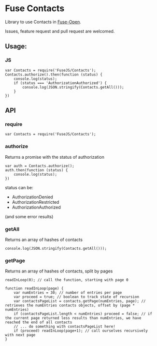Fuse Contacts
=============

Library to use Contacts in [Fuse-Open](http://www.fuse-open.com).

Issues, feature request and pull request are welcomed.


## Usage:

### JS

```
var Contacts = require('FuseJS/Contacts');
Contacts.authorize().then(function (status) {
	console.log(status);
	if (status === 'AuthorizationAuthorized') {
		console.log(JSON.stringify(Contacts.getAll()));
	}
})

```

API
---

### require

```
var Contacts = require('FuseJS/Contacts');
```

### authorize

Returns a promise with the status of authorization

```
var auth = Contacts.authorize();
auth.then(function (status) {
	console.log(status);
})
```

status can be:

- AuthorizationDenied
- AuthorizationRestricted
- AuthorizationAuthorized

(and some error results)

### getAll

Returns an array of hashes of contacts

```
console.log(JSON.stringify(Contacts.getAll()));
```

### getPage

Returns an array of hashes of contacts, split by pages

```
readInLoop(0); // call the function, starting with page 0

function readInLoop(page) {
    var numEntries = 30; // number of entries per page
	var proceed = true; // boolean to track state of recursion
	var contactsPageList = contacts.getPage(numEntries, page); // retrieves the numEntries contacts objects, offset by (page * numEntries)
	if (contactsPageList.length < numEntries) proceed = false; // if the current page returned less results than numEntries, we have reached the end of all contacts
	// ... do something with contactsPageList here!
	if (proceed) readInLoop(page+1); // call ourselves recursively with next page
}
```
